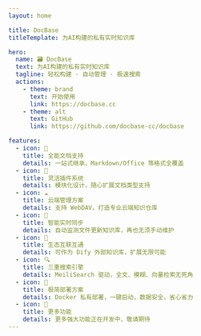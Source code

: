 ```yaml
---
layout: home

title: DocBase
titleTemplate: 为AI构建的私有实时知识库

hero:
  name: 🗃️ DocBase
  text: 为AI构建的私有实时知识库
  tagline: 轻松构建 · 自动管理 · 极速搜索
  actions:
    - theme: brand
      text: 开始使用
      link: https://docbase.cc
    - theme: alt
      text: GitHub
      link: https://github.com/docbase-cc/docbase

features:
  - icon: 📂
    title: 全能文档支持
    details: 一站式继承，Markdown/Office 等格式全覆盖
  - icon: 🧩
    title: 灵活插件系统
    details: 模块化设计，随心扩展文档类型支持
  - icon: ☁️
    title: 云端管理方案
    details: 支持 WebDAV，打造专业云端知识仓库
  - icon: 🚀
    title: 智能实时同步
    details: 自动监测文件更新知识库，再也无须手动维护
  - icon: 🔌
    title: 生态互联互通
    details: 可作为 Dify 外部知识库，扩展无限可能
  - icon: 🔍
    title: 三重搜索引擎
    details: MeiliSearch 驱动，全文、模糊、向量检索无死角
  - icon: 🐳
    title: 极简部署方案
    details: Docker 私有部署，一键启动，数据安全，省心省力
  - icon: 🔮
    title: 更多功能
    details: 更多强大功能正在开发中，敬请期待
---
```


<Confetti />
